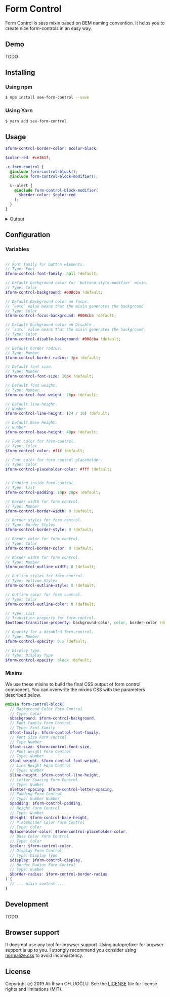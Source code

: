 # Form Control

Form Control is sass mixin based on BEM naming convention. It helps you to create nice form-controls in an easy way.

## Demo

TODO

## Installing

### Using npm

```sh
$ npm install see-form-control --save
```

### Using Yarn

```sh
$ yarn add see-form-control
```

## Usage

```scss
$form-control-border-color: $color-black;

$color-red: #ce361f;

.c-form-control {
  @include form-control-block();
  @include form-control-block-modifier();

  &--alert {
    @include form-control-block-modifier(
      $border-color: $color-red
    );
  }
}

```

<details>
  <summary>Output</summary>

```css
.c-form-control {
  background-color: #fff;
  border-radius: 4px;
  color: #000;
  display: block;
  font-family: sans-serif;
  font-size: 14px;
  font-weight: 400;
  height: 40px;
  letter-spacing: 1px;
  line-height: 25px;
  padding: 8px 12px;
  width: 100%;
  border-color: #000;
  border-style: solid;
  border-width: 2px;
  opacity: 1;
  outline-color: #000;
  outline-style: solid;
  outline-width: 0; 
}
.c-form-control::-webkit-input-placeholder {
  color: #000; 
}

.c-form-control::-moz-placeholder {
  color: #000; 
}

.c-form-control:-ms-input-placeholder {
  color: #000; 
}

.c-form-control::-ms-input-placeholder {
  color: #000; 
}

.c-form-control::placeholder {
  color: #000; 
}

.c-form-control:focus {
  background-color: #fff; 
}

.c-form-control:disabled {
  background-color: #fff; 
}

.c-form-control--alert {
  border-color: #ce361f;
  border-style: solid;
  border-width: 2px;
  opacity: 1;
  outline-color: #000;
  outline-style: solid;
  outline-width: 0; 
}

.c-form-control--alert:focus {
  background-color: #fff; 
}

.c-form-control--alert:disabled {
  background-color: #fff; 
}

```
</details>

## Configuration

### Variables

```scss

// Font family for button elements.
// Type: Font
$form-control-font-family: null !default;

// Default background color for `buttono-style-modifier` mixin.
// Type: Color
$form-control-background: #008cba !default;

// Default Background color on focus.
// `auto` value means that the mixin generates the background
// Type: Color 
$form-control-focus-background: #008cba !default;

// Default Background color on Disable .
// `auto` value means that the mixin generates the background
// Type: Color 
$form-control-disable-background: #008cba !default;

// Default border radius.
// Type: Number
$form-control-border-radius: 3px !default;

// Default font size.
// Type: Number
$form-control-font-size: 16px !default;

// Default font weight.
// Type: Number
$form-control-font-weight: 16px !default;

// Default line-height.
// Number
$form-control-line-height: (24 / 16) !default;

// Default Base Height.
// Number
$form-control-base-height: 40px !default;

// Font color for form-control.
// Type: Color
$form-control-color: #fff !default;

// Font color for form control placeholder.
// Type: Color
$form-control-placeholder-color: #fff !default;


// Padding inside form-control.
// Type: List
$form-control-padding: 10px 20px !default;

// Border width for form control.
// Type: Number
$form-control-border-width: 0 !default;

// Border styles for form control.
// Type: Border Styles
$form-control-border-style: 0 !default;

// Border color for form control.
// Type: Color
$form-control-border-color: 0 !default;

// Border width for form control.
// Type: Number
$form-control-outline-width: 0 !default;

// Outline styles for form control.
// Type: outline Styles
$form-control-outline-style: 0 !default;

// Outline color for form control.
// Type: Color
$form-control-outline-color: 0 !default;

// Type: List
// Transition property for form-control.
$buttono-transition-property: background-color, color, border-color !default;

// Opacity for a disabled form-control.
// Type: Number
$form-control-opacity: 0.5 !default;

// Display type.
// Type: Display Type
$form-control-opacity: block !default;
```

### Mixins

We use these mixins to build the final CSS output of form control component. You can overwrite the mixins CSS with the parameters described below.

```scss
@mixin form-control-block(
  // Background Color Form Control
  // Type: Color
  $background: $form-control-background,
  // Font Family Form Control
  // Type: Font Family
  $font-family: $form-control-font-family,
  // Font Size Form Control
  // Type Number
  $font-size: $form-control-font-size,
  // Font Weight Form Control
  // Type: Number
  $font-weight: $form-control-font-weight,
  // Line Height Form Control
  // Type: Number
  $line-height: $form-control-line-height,
  // Letter Spacing Form Control
  // Type: Number
  $letter-spacing: $form-control-letter-spacing,
  // Padding Form Control
  // Type: Number Number
  $padding: $form-control-padding,
  // Height Form Control
  // Type: Number
  $height: $form-control-base-height,
  // Placeholder Color Form Control
  // Type: Color
  $placeholder-color: $form-control-placeholder-color,
  // Base Color Form Control
  // Type: Color
  $color: $form-control-color,
  // Display Form Control
  // Type: Display Type
  $display: $form-control-display,
  // Border Radius Form Control 
  // Type: Number
  $border-radius: $form-control-border-radius
) {
  // ... mixin content ...
}
```

## Development

TODO

## Browser support

It does not use any tool for browser support. Using autoprefixer for browser support is up to you. I strongly recommend you consider using [normalize.css](https://necolas.github.io/normalize.css/) to avoid inconsistency.

## License

Copyright (c) 2019 Ali İhsan OFLUOĞLU. See the [LICENSE](/LICENSE) file for license rights and limitations (MIT).
